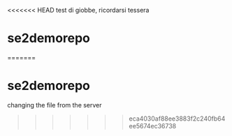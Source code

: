 
<<<<<<< HEAD
test di giobbe, ricordarsi tessera
# se2demorepo
=======
# se2demorepo

changing the file from the server
>>>>>>> eca4030af88ee3883f2c240fb64ee5674ec36738
